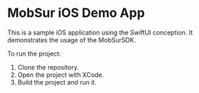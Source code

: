 # MobSur iOS Demo App

This is a sample iOS application using the SwiftUI conception. It demonstrates the usage of the MobSurSDK.

To run the project:

1. Clone the repository.
2. Open the project with XCode.
3. Build the project and run it.

